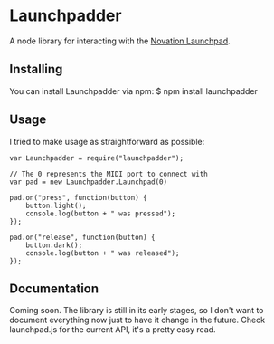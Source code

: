 # Launchpadder
A node library for interacting with the [Novation Launchpad](http://global.novationmusic.com/midi-controllers-digital-dj/launchpad).

## Installing
You can install Launchpadder via npm:
    $ npm install launchpadder

## Usage
I tried to make usage as straightforward as possible:

    var Launchpadder = require("launchpadder");

    // The 0 represents the MIDI port to connect with
    var pad = new Launchpadder.Launchpad(0)
    
    pad.on("press", function(button) {
        button.light();
        console.log(button + " was pressed");
    });
    
    pad.on("release", function(button) {
        button.dark();
        console.log(button + " was released");
    });

## Documentation
Coming soon. The library is still in its early stages, so I don't want to document everything now just to have it change in the future. Check launchpad.js for the current API, it's a pretty easy read. 
